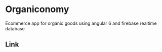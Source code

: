 # Organiconomy

Ecommerce app for organic goods using angular 6 and firebase realtime database

## Link
